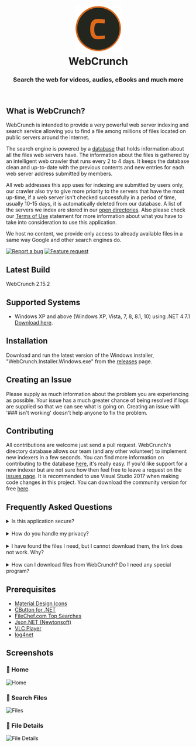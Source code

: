 <h1 align="center">
  <img src="/WebCrunch/Resources/new_logo.png" height="128" width="128" alt="Logo" />
  <br />
  WebCrunch
</h1>

<h3 align="center">Search the web for videos, audios, eBooks and much more </h3>
<div align="center">
</div>
<br />

## What is WebCrunch?
WebCrunch is intended to provide a very powerful web server indexing and search service allowing you to find a file among millions of files located on public servers around the internet. 

The search engine is powered by a [database](https://www.dropbox.com/s/charfmjveo2v1h3/open-files.json?dl=0) that holds information about all the files web servers have. The information about the files is gathered by an intelligent web crawler that runs every 2 to 4 days. It keeps the database clean and up-to-date with the previous contents and new entries for each web server address submitted by members. 

All web addresses this app uses for indexing are submitted by users only, our crawler also try to give more priority to the servers that have the most up-time, if a web server isn't checked successfully in a period of time, usually 10-15 days, it is automatically deleted from our database. A list of the servers we index are stored in our [open directories](https://github.com/HerbL27/WebCrunch/blob/master/api/open-directories.txt). Also please check our [Terms of Use](https://github.com/HerbL27/WebCrunch/blob/master/TERMSOFUSE.md) statement for more information about what you have to take into consideration to use this application.

We host no content, we provide only access to already available files in a same way Google and other search engines do.

[![Report a bug](http://i.imgur.com/xSpw482.png)](https://github.com/HerbL27/WebCrunch/issues/new) [![Feature request](http://i.imgur.com/mFO0OuX.png)](http://feathub.com/ekkash/WebCrunch)

## Latest Build
WebCrunch 2.15.2

## Supported Systems
* Windows XP and above (Windows XP, Vista, 7, 8, 8.1, 10) using .NET 4.7.1 [Download here](https://www.microsoft.com/net/download/dotnet-framework-runtime/net471).

## Installation
Download and run the latest version of the Windows installer, "WebCrunch.Installer.Windows.exe" from the [releases](https://github.com/HerbL27/WebCrunch/releases/latest) page.

## Creating an Issue
Please supply as much information about the problem you are experiencing as possible. Your issue has a much greater chance of being resolved if logs are supplied so that we can see what is going on. Creating an issue with '### isn't working' doesn't help anyone to fix the problem.

## Contributing
All contributions are welcome just send a pull request. WebCrunch's directory database allows our team (and any other volunteer) to implement new indexers in a few seconds. You can find more information on contributing to the database [here](https://github.com/HerbL27/WebCrunch/tree/master/api), it's really easy. If you'd like support for a new indexer but are not sure how then feel free to leave a request on the [issues page](https://github.com/HerbL27/WebCrunch/issues). It is recommended to use Visual Studio 2017 when making code changes in this project. You can download the community version for free [here](https://www.visualstudio.com/downloads/).

## Frequently Asked Questions
<details>
<summary>Is this application secure?</summary>
<br>
Yes. All communications between our servers (FYI, we use Dropbox and GitHub) and your client is 100% secure.
</details>
<br>
<details>
<summary>How do you handle my privacy?</summary>
<br>
We don't use cookies, store sessions, userid's or IP addresses. See our <a href="https://github.com/HerbL27/WebCrunch/blob/master/PRIVACYPOLICY.md">Privacy Policy</a> for more information. 
</details>
<br>
<details>
<summary>I have found the files I need, but I cannot download them, the link does not work. Why?</summary>
<br>
None of the file links you can find on this app is located on current server, so this can happen very frequently.
<br>
There could be several reasons for that:

 * These files were recently removed from the server they were located, by the owner of the server or by someone else in the case of public servers.
 * The server where the files are is turned off or is not connected to the Internet at the moment.
 * The owner of the server has put a restriction on downloading these files.
</details>
<br>
<details>
<summary>How can I download files from WebCrunch? Do I need any special program?</summary>
<br>
You don't need a special program but it is very recommended. For example, if you just open the link in your web browser you can't see what is happening exactly between you and the web server (see previous question). So I would recommend to use a good web client that supports queuing or your favorite download manager, when you located the file you want to download just copy the link and paste it in your web client or whatever, that's it.</details>

## Prerequisites
- [Material Design Icons](https://materialdesignicons.com/)
- [CButton for .NET](https://www.codeproject.com/Articles/26622/Custom-Button-Control-with-Gradient-Colors-and-Ext)
- [FileChef.com Top Searches](https://filechef.com/searches)
- [Json.NET (Newtonsoft)](https://newtonsoft.com/json)
- [VLC Player](https://videolan.org/vlc/)
- [log4net](https://logging.apache.org/log4net/)

## Screenshots
### 🏡 Home
![Home](https://github.com/HerbL27/WebCrunch/blob/master/Screenshots/Home.png?raw=true)

### 🔎 Search Files
![Files](https://github.com/HerbL27/WebCrunch/blob/master/Screenshots/Files.png?raw=true)

### 📂 File Details
![File Details](https://github.com/HerbL27/WebCrunch/blob/master/Screenshots/File%20Details.png?raw=true)
